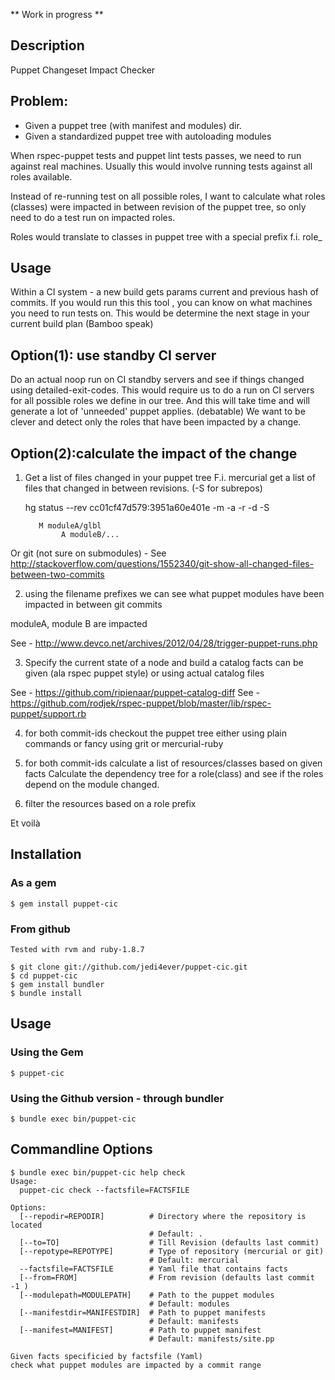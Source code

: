 ** Work in progress **

## Description

Puppet Changeset Impact Checker

## Problem:

- Given a puppet tree (with manifest and modules) dir.
- Given a standardized puppet tree with autoloading modules

When rspec-puppet tests and puppet lint tests passes, we need to run against real machines.
Usually this would involve running tests against all roles available.

Instead of re-running test on all possible roles, I want to calculate what roles (classes) were impacted in between revision of the puppet tree, so only need to do a test run on impacted roles.

Roles would translate to classes in puppet tree with a special prefix f.i. role_<bla>

## Usage

Within a CI system - a new build gets params current and previous hash of commits.
If you would run this this tool , you can know on what machines you need to run tests on.
This would be determine the next stage in your current build plan (Bamboo speak)


## Option(1): use standby CI server

Do an actual noop run on CI standby servers and see if things changed using detailed-exit-codes.
This would require us to do a run on CI servers for all possible roles we define in our tree.
And this will take time and will generate a lot of 'unneeded' puppet applies. (debatable)
We want to be clever and detect only the roles that have been impacted by a change.

## Option(2):calculate the impact of the change

1) Get a list of files changed in your puppet tree
F.i. mercurial get a list of files that changed in between revisions. (-S for subrepos)

     hg status --rev cc01cf47d579:3951a60e401e -m -a -r -d   -S

          M moduleA/glbl
               A moduleB/...

 Or git (not sure on submodules) - See <http://stackoverflow.com/questions/1552340/git-show-all-changed-files-between-two-commits>

2) using the filename prefixes we can see what puppet modules have been impacted in between git commits

moduleA, module B are impacted

See - <http://www.devco.net/archives/2012/04/28/trigger-puppet-runs.php>

3) Specify the current state of a node and build a catalog
facts can be given (ala rspec puppet style) or using actual catalog files

See - <https://github.com/ripienaar/puppet-catalog-diff>
See - <https://github.com/rodjek/rspec-puppet/blob/master/lib/rspec-puppet/support.rb>

4) for both commit-ids checkout the puppet tree
either using plain commands or fancy using grit or mercurial-ruby

5) for both commit-ids calculate a list of resources/classes based on given facts
Calculate the dependency tree for a role(class) and see if the roles depend on the module changed.

6) filter the resources based on a role prefix

Et voilà

## Installation
### As a gem

    $ gem install puppet-cic

### From github

    Tested with rvm and ruby-1.8.7

    $ git clone git://github.com/jedi4ever/puppet-cic.git
    $ cd puppet-cic
    $ gem install bundler
    $ bundle install

## Usage

### Using the Gem

    $ puppet-cic

### Using the Github version - through bundler

    $ bundle exec bin/puppet-cic

## Commandline Options

    $ bundle exec bin/puppet-cic help check
    Usage:
      puppet-cic check --factsfile=FACTSFILE

    Options:
      [--repodir=REPODIR]          # Directory where the repository is located
                                   # Default: .
      [--to=TO]                    # Till Revision (defaults last commit)
      [--repotype=REPOTYPE]        # Type of repository (mercurial or git)
                                   # Default: mercurial
      --factsfile=FACTSFILE        # Yaml file that contains facts
      [--from=FROM]                # From revision (defaults last commit -1 )
      [--modulepath=MODULEPATH]    # Path to the puppet modules
                                   # Default: modules
      [--manifestdir=MANIFESTDIR]  # Path to puppet manifests
                                   # Default: manifests
      [--manifest=MANIFEST]        # Path to puppet manifest
                                   # Default: manifests/site.pp

    Given facts specificied by factsfile (Yaml)
    check what puppet modules are impacted by a commit range
